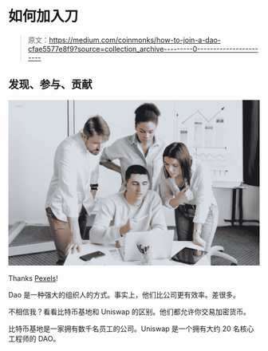 # 如何加入刀

> 原文：<https://medium.com/coinmonks/how-to-join-a-dao-cfae5577e8f9?source=collection_archive---------0----------------------->

## 发现、参与、贡献

![](img/54316743547cd314c607733fae626b55.png)

Thanks [Pexels](https://www.pexels.com/photo/businessman-man-person-people-6592690/)!

Dao 是一种强大的组织人的方式。事实上，他们比公司更有效率。差很多。

不相信我？看看比特币基地和 Uniswap 的区别。他们都允许你交易加密货币。

比特币基地是一家拥有数千名员工的公司。Uniswap 是一个拥有大约 20 名核心工程师的 DAO。